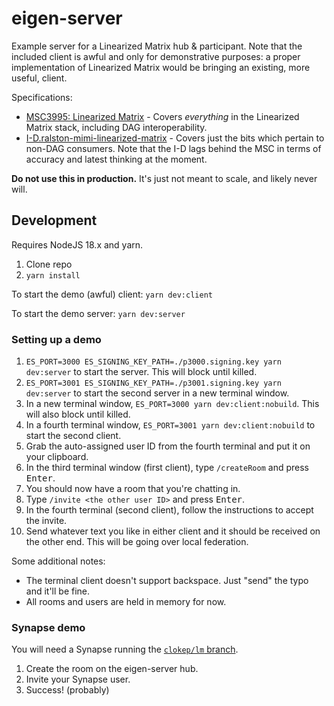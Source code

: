# eigen-server

Example server for a Linearized Matrix hub & participant. Note that the included client is awful and only for
demonstrative purposes: a proper implementation of Linearized Matrix would be bringing an existing, more useful,
client.

Specifications:
* [MSC3995: Linearized Matrix](https://github.com/matrix-org/matrix-spec-proposals/pull/3995) - Covers *everything* in
  the Linearized Matrix stack, including DAG interoperability.
* [I-D.ralston-mimi-linearized-matrix](https://datatracker.ietf.org/doc/draft-ralston-mimi-linearized-matrix/) - Covers
  just the bits which pertain to non-DAG consumers. Note that the I-D lags behind the MSC in terms of accuracy and latest
  thinking at the moment.

**Do not use this in production.** It's just not meant to scale, and likely never will.

## Development

Requires NodeJS 18.x and yarn.

1. Clone repo
2. `yarn install`

To start the demo (awful) client: `yarn dev:client`

To start the demo server: `yarn dev:server`

### Setting up a demo

1. `ES_PORT=3000 ES_SIGNING_KEY_PATH=./p3000.signing.key yarn dev:server` to start the server. This will block until killed.
2. `ES_PORT=3001 ES_SIGNING_KEY_PATH=./p3001.signing.key yarn dev:server` to start the second server in a new terminal window.
3. In a new terminal window, `ES_PORT=3000 yarn dev:client:nobuild`. This will also block until killed.
4. In a fourth terminal window, `ES_PORT=3001 yarn dev:client:nobuild` to start the second client.
5. Grab the auto-assigned user ID from the fourth terminal and put it on your clipboard.
6. In the third terminal window (first client), type `/createRoom` and press <kbd>Enter</kbd>.
7. You should now have a room that you're chatting in.
8. Type `/invite <the other user ID>` and press <kbd>Enter</kbd>.
9. In the fourth terminal (second client), follow the instructions to accept the invite.
10. Send whatever text you like in either client and it should be received on the other end. This will be going over local federation.

Some additional notes:
* The terminal client doesn't support backspace. Just "send" the typo and it'll be fine.
* All rooms and users are held in memory for now.

### Synapse demo

You will need a Synapse running the [`clokep/lm` branch](https://github.com/matrix-org/synapse/compare/develop...clokep/lm).

1. Create the room on the eigen-server hub.
2. Invite your Synapse user.
3. Success! (probably)
